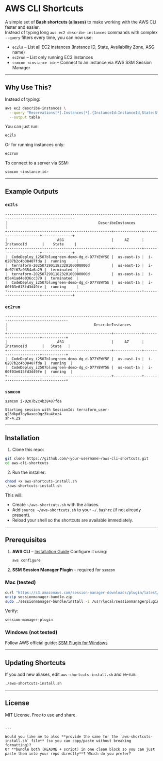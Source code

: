 
# AWS CLI Shortcuts

A simple set of **Bash shortcuts (aliases)** to make working with the AWS CLI faster and easier.  
Instead of typing long `aws ec2 describe-instances` commands with complex `--query` filters every time, you can now use:

- `ec2ls` – List all EC2 instances (Instance ID, State, Availability Zone, ASG name)
- `ec2run` – List only running EC2 instances
- `ssmcon <instance-id>` – Connect to an instance via AWS SSM Session Manager

---

## Why Use This?

Instead of typing:
```bash
aws ec2 describe-instances \
  --query "Reservations[*].Instances[*].{InstanceId:InstanceId,State:State.Name,AZ:Placement.AvailabilityZone,ASG:Tags[?Key==\`aws:autoscaling:groupName\`]|[0].Value}" \
  --output table
````

You can just run:

```bash
ec2ls
```

Or for running instances only:

```bash
ec2run
```

To connect to a server via SSM:

```bash
ssmcon <instance-id>
```

---

## Example Outputs

### `ec2ls`

```text
------------------------------------------------------------------------------------------------------
|                                          DescribeInstances                                         |
+------------------------------------------------+-------------+----------------------+--------------+
|                       ASG                      |     AZ      |     InstanceId       |    State     |
+------------------------------------------------+-------------+----------------------+--------------+
|  CodeDeploy_i2507bluegreen-demo-dg_d-D77YEWY5E |  us-east-1b |  i-0207b2c4b38407fda |  running     |
|  terraform-2025072901182320100000000d          |  us-east-1b |  i-0e07f67a9354a6a29 |  terminated  |
|  terraform-2025072901182320100000000d          |  us-east-1a |  i-05e41ad4e036cc379 |  terminated  |
|  CodeDeploy_i2507bluegreen-demo-dg_d-D77YEWY5E |  us-east-1a |  i-00f03e615fd3d49fe |  running     |
+------------------------------------------------+-------------+----------------------+--------------+
```

### `ec2run`

```text
---------------------------------------------------------------------------------------------------
|                                        DescribeInstances                                        |
+------------------------------------------------+-------------+----------------------+-----------+
|                       ASG                      |     AZ      |     InstanceId       |   State   |
+------------------------------------------------+-------------+----------------------+-----------+
|  CodeDeploy_i2507bluegreen-demo-dg_d-D77YEWY5E |  us-east-1b |  i-0207b2c4b38407fda |  running  |
|  CodeDeploy_i2507bluegreen-demo-dg_d-D77YEWY5E |  us-east-1a |  i-00f03e615fd3d49fe |  running  |
+------------------------------------------------+-------------+----------------------+-----------+
```

### `ssmcon`

```text
ssmcon i-0207b2c4b38407fda

Starting session with SessionId: terraform_user-g23dkpd7oy8axeo9gz3ku4toz4
sh-4.2$
```

---

## Installation

1. Clone this repo:

```bash
git clone https://github.com/<your-username>/aws-cli-shortcuts.git
cd aws-cli-shortcuts
```

2. Run the installer:

```bash
chmod +x aws-shortcuts-install.sh
./aws-shortcuts-install.sh
```

This will:

* Create `~/aws-shortcuts.sh` with the aliases.
* Add `source ~/aws-shortcuts.sh` to your `~/.bashrc` (if not already present).
* Reload your shell so the shortcuts are available immediately.

---

## Prerequisites

1. **AWS CLI** – [Installation Guide](https://docs.aws.amazon.com/cli/latest/userguide/getting-started-install.html)
   Configure it using:

   ```bash
   aws configure
   ```

2. **SSM Session Manager Plugin** – required for `ssmcon`

### Mac (tested)

```bash
curl "https://s3.amazonaws.com/session-manager-downloads/plugin/latest/mac/sessionmanager-bundle.zip" -o "sessionmanager-bundle.zip"
unzip sessionmanager-bundle.zip
sudo ./sessionmanager-bundle/install -i /usr/local/sessionmanagerplugin -b /usr/local/bin/session-manager-plugin
```

Verify:

```bash
session-manager-plugin
```

### Windows (not tested)

Follow AWS official guide:
[SSM Plugin for Windows](https://docs.aws.amazon.com/systems-manager/latest/userguide/session-manager-working-with-install-plugin.html#windows-install)

---

## Updating Shortcuts

If you add new aliases, edit `aws-shortcuts-install.sh` and re-run:

```bash
./aws-shortcuts-install.sh
```

---

## License

MIT License. Free to use and share.

```

---

Would you like me to also **provide the same for the `aws-shortcuts-install.sh` file** (so you can copy/paste without breaking formatting)?  
Or **bundle both (README + script) in one clean block so you can just paste them into your repo directly**? Which do you prefer?
```
